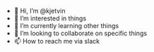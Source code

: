 - 👋 Hi, I’m @kjetvin
- 👀 I’m interested in things
- 🌱 I’m currently learning other things
- 💞️ I’m looking to collaborate on specific things
- 📫 How to reach me via slack
